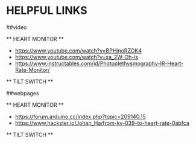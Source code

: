 # HELPFUL LINKS

##video

** HEART MONITOR **
- https://www.youtube.com/watch?v=BPHinoRZOK4
- https://www.youtube.com/watch?v=xa_2W-Oh-ls
- https://www.instructables.com/id/Photoplethysmography-IR-Heart-Rate-Monitor/

** TILT SWITCH **

##webpages

** HEART MONITOR **
- https://forum.arduino.cc/index.php?topic=209140.15
- https://www.hackster.io/Johan_Ha/from-ky-039-to-heart-rate-0abfca

** TILT SWITCH **

